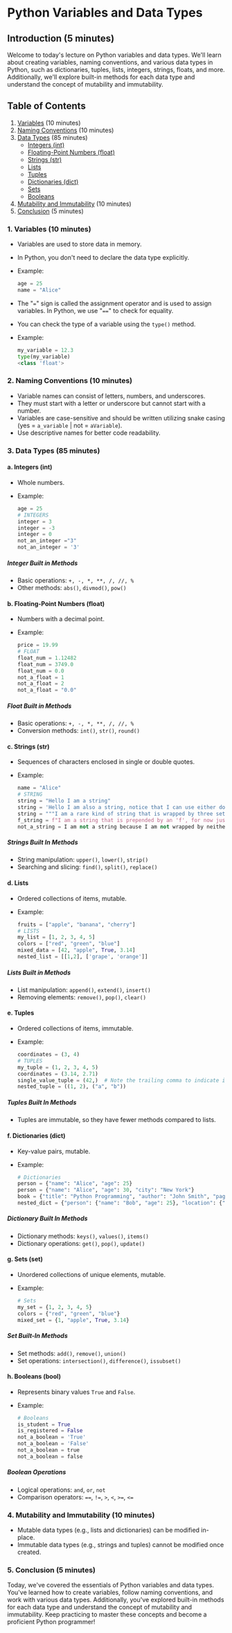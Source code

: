 # Python Variables and Data Types

## Introduction (5 minutes)

Welcome to today's lecture on Python variables and data types. We'll learn about creating variables, naming conventions, and various data types in Python, such as dictionaries, tuples, lists, integers, strings, floats, and more. Additionally, we'll explore built-in methods for each data type and understand the concept of mutability and immutability.

## Table of Contents

1. [Variables](#1-variables-10-minutes) (10 minutes)
2. [Naming Conventions](#2-naming-conventions-10-minutes) (10 minutes)
3. [Data Types](#3-data-types-85-minutes) (85 minutes)
   - [Integers (int)](#a-integers-int)
   - [Floating-Point Numbers (float)](#b-floating-point-numbers-float)
   - [Strings (str)](#c-strings-str)
   - [Lists](#d-lists)
   - [Tuples](#e-tuples)
   - [Dictionaries (dict)](#f-dictionaries-dict)
   - [Sets](#g-sets-set)
   - [Booleans](#h-booleans-bool)
4. [Mutability and Immutability](#4-mutability-and-immutability-10-minutes) (10 minutes)
5. [Conclusion](#5-conclusion-5-minutes) (5 minutes)

### 1. Variables (10 minutes)

- Variables are used to store data in memory.
- In Python, you don't need to declare the data type explicitly.
- Example:

  ```python
  age = 25
  name = "Alice"
  ```

- The "`=`" sign is called the assignment operator and is used to assign variables. In Python, we use "`==`" to check for equality.
- You can check the type of a variable using the `type()` method.
- Example:

  ```python
  my_variable = 12.3
  type(my_variable)
  <class 'float'>
  ```

### 2. Naming Conventions (10 minutes)

- Variable names can consist of letters, numbers, and underscores.
- They must start with a letter or underscore but cannot start with a number.
- Variables are case-sensitive and should be written utilizing snake casing (yes = `a_variable` | not = `aVariable`).
- Use descriptive names for better code readability.

### 3. Data Types (85 minutes)

#### a. Integers (int)

- Whole numbers.
- Example:

  ```python
  age = 25
  # INTEGERS
  integer = 3
  integer = -3
  integer = 0
  not_an_integer ="3"
  not_an_integer = '3'
  ```

##### Integer Built in Methods

- Basic operations: `+, -, *, **, /, //, %`
- Other methods: `abs()`, `divmod()`, `pow()`

#### b. Floating-Point Numbers (float)

- Numbers with a decimal point.
- Example:

  ```python
  price = 19.99
  # FLOAT
  float_num = 1.12482
  float_num = 3749.0
  float_num = 0.0
  not_a_float = 1
  not_a_float = 2
  not_a_float = "0.0"
  ```

##### Float Built in Methods

- Basic operations: `+, -, *, **, /, //, %`
- Conversion methods: `int()`, `str()`, `round()`

#### c. Strings (str)

- Sequences of characters enclosed in single or double quotes.
- Example:

  ```python
  name = "Alice"
  # STRING
  string = "Hello I am a string"
  string = 'Hello I am also a string, notice that I can use either double or single quotes but still count as a string'
  string = """I am a rare kind of string that is wrapped by three sets of double quotes. I will explain my purpose later on"""
  f_string = f"I am a string that is prepended by an 'f', for now just remember I exist. I will explain my purpose later on"
  not_a_string = I am not a string because I am not wrapped by neither single nor double quotes
  ```

##### Strings Built In Methods

- String manipulation: `upper()`, `lower()`, `strip()`
- Searching and slicing: `find()`, `split()`, `replace()`

#### d. Lists

- Ordered collections of items, mutable.
- Example:

  ```python
  fruits = ["apple", "banana", "cherry"]
  # LISTS
  my_list = [1, 2, 3, 4, 5]
  colors = ["red", "green", "blue"]
  mixed_data = [42, "apple", True, 3.14]
  nested_list = [[1,2], ['grape', 'orange']]
  ```

##### Lists Built in Methods

- List manipulation: `append()`, `extend()`, `insert()`
- Removing elements: `remove()`, `pop()`, `clear()`

#### e. Tuples

- Ordered collections of items, immutable.
- Example:

  ```python
  coordinates = (3, 4)
  # TUPLES
  my_tuple = (1, 2, 3, 4, 5)
  coordinates = (3.14, 2.71)
  single_value_tuple = (42,)  # Note the trailing comma to indicate it's a tuple
  nested_tuple = ((1, 2), ("a", "b"))
  ```

##### Tuples Built In Methods

- Tuples are immutable, so they have fewer methods compared to lists.

#### f. Dictionaries (dict)

- Key-value pairs, mutable.
- Example:

  ```python
  # Dictionaries
  person = {"name": "Alice", "age": 25}
  person = {"name": "Alice", "age": 30, "city": "New York"}
  book = {"title": "Python Programming", "author": "John Smith", "pages": 400}
  nested_dict = {"person": {"name": "Bob", "age": 25}, "location": {"city": "Los Angeles"}}
  ```

##### Dictionary Built In Methods

- Dictionary methods: `keys()`, `values()`, `items()`
- Dictionary operations: `get()`, `pop()`, `update()`

#### g. Sets (set)

- Unordered collections of unique elements, mutable.
- Example:

  ```python
  # Sets
  my_set = {1, 2, 3, 4, 5}
  colors = {"red", "green", "blue"}
  mixed_set = {1, "apple", True, 3.14}
  ```

##### Set Built-In Methods

- Set methods: `add()`, `remove()`, `union()`
- Set operations: `intersection()`, `difference()`, `issubset()`

#### h. Booleans (bool)

- Represents binary values `True` and `False`.
- Example:

  ```python
  # Booleans
  is_student = True
  is_registered = False
  not_a_boolean = 'True'
  not_a_boolean = 'False'
  not_a_boolean = true
  not_a_boolean = false
  ```

##### Boolean Operations

- Logical operations: `and`, `or`, `not`
- Comparison operators: `==`, `!=`, `>`, `<`, `>=`, `<=`

### 4. Mutability and Immutability (10 minutes)

- Mutable data types (e.g., lists and dictionaries) can be modified in-place.
- Immutable data types (e.g., strings and tuples) cannot be modified once created.

### 5. Conclusion (5 minutes)

Today, we've covered the essentials of Python variables and data types. You've learned how to create variables, follow naming conventions, and work with various data types. Additionally, you've explored built-in methods for each data type and understand the concept of mutability and immutability. Keep practicing to master these concepts and become a proficient Python programmer!
